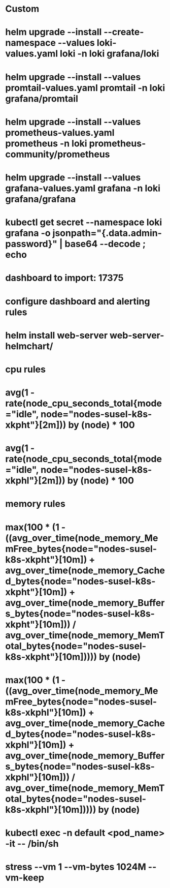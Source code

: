 # Custom
# helm upgrade --install --create-namespace --values loki-values.yaml loki -n loki grafana/loki
#
# helm upgrade --install --values promtail-values.yaml promtail -n loki grafana/promtail
#
# helm upgrade --install --values prometheus-values.yaml prometheus -n loki prometheus-community/prometheus
#
# helm upgrade --install --values grafana-values.yaml grafana -n loki grafana/grafana
# kubectl get secret --namespace loki grafana -o jsonpath="{.data.admin-password}" | base64 --decode ; echo
#
# dashboard to import: 17375
# configure dashboard and alerting rules
#
# 
#
# helm install web-server web-server-helmchart/
# cpu rules
# avg(1 - rate(node_cpu_seconds_total{mode="idle", node="nodes-susel-k8s-xkpht"}[2m])) by (node) * 100
# avg(1 - rate(node_cpu_seconds_total{mode="idle", node="nodes-susel-k8s-xkphl"}[2m])) by (node) * 100
#
# memory rules
# 
# max(100 * (1 - ((avg_over_time(node_memory_MemFree_bytes{node="nodes-susel-k8s-xkpht"}[10m]) + avg_over_time(node_memory_Cached_bytes{node="nodes-susel-k8s-xkpht"}[10m]) + avg_over_time(node_memory_Buffers_bytes{node="nodes-susel-k8s-xkpht"}[10m])) / avg_over_time(node_memory_MemTotal_bytes{node="nodes-susel-k8s-xkpht"}[10m])))) by (node)
#
# max(100 * (1 - ((avg_over_time(node_memory_MemFree_bytes{node="nodes-susel-k8s-xkphl"}[10m]) + avg_over_time(node_memory_Cached_bytes{node="nodes-susel-k8s-xkphl"}[10m]) + avg_over_time(node_memory_Buffers_bytes{node="nodes-susel-k8s-xkphl"}[10m])) / avg_over_time(node_memory_MemTotal_bytes{node="nodes-susel-k8s-xkphl"}[10m])))) by (node)
#
#
# kubectl exec -n default <pod_name> -it -- /bin/sh
# stress --vm 1 --vm-bytes 1024M --vm-keep